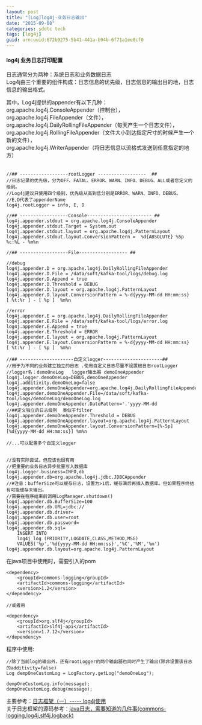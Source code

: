 ```yaml
---
layout: post
title: "[Log]log4j-业务日志输出"
date: "2015-09-08"
categories: sddtc tech
tags: [log4j]
guid: urn:uuid:672b9275-5b41-441a-b94b-6f71a1ee0cf0
---
```

#### log4j 业务日志打印配置

日志通常分为两种：系统日志和业务数据日志  
Log4j由三个重要的组件构成：日志信息的优先级，日志信息的输出目的地，日志信息的输出格式。  

其中，Log4j提供的appender有以下几种：   
org.apache.log4j.ConsoleAppender（控制台），   
org.apache.log4j.FileAppender（文件），   
org.apache.log4j.DailyRollingFileAppender（每天产生一个日志文件），  
org.apache.log4j.RollingFileAppender（文件大小到达指定尺寸的时候产生一个新的文件），   
org.apache.log4j.WriterAppender（将日志信息以流格式发送到任意指定的地方）    
　　

```vim
//## ------------------rootLogger ------------------  ##
//日志记录的优先级，分为OFF、FATAL、ERROR、WARN、INFO、DEBUG、ALL或者您定义的级别。
//Log4j建议只使用四个级别，优先级从高到低分别是ERROR、WARN、INFO、DEBUG。
//E,D代表了appenderName
log4j.rootLogger = info, E, D

//## ------------------Console------------------------ ##
log4j.appender.stdout = org.apache.log4j.ConsoleAppender
log4j.appender.stdout.Target = System.out
log4j.appender.stdout.layout = org.apache.log4j.PatternLayout
log4j.appender.stdout.layout.ConversionPattern =  %d{ABSOLUTE} %5p %c:%L - %m%n

//## ------------------File------------------ ##

//debug
log4j.appender.D = org.apache.log4j.DailyRollingFileAppender
log4j.appender.D.File = /data/soft/kafka-tool/logs/debug.log
log4j.appender.D.Append = true
log4j.appender.D.Threshold = DEBUG
log4j.appender.D.layout = org.apache.log4j.PatternLayout
log4j.appender.D.layout.ConversionPattern = %-d{yyyy-MM-dd HH:mm:ss}  [ %t:%r ] - [ %p ]  %m%n

//error
log4j.appender.E = org.apache.log4j.DailyRollingFileAppender
log4j.appender.E.File = /data/soft/kafka-tool/logs/error.log
log4j.appender.E.Append = true
log4j.appender.E.Threshold = ERROR
log4j.appender.E.layout = org.apache.log4j.PatternLayout
log4j.appender.E.layout.ConversionPattern = %-d{yyyy-MM-dd HH:mm:ss}  [ %t:%r ] - [ %p ]  %m%n

//## --------------------自定义logger----------------------##
//用于为不同的业务建立独立的日志 .使用自定义日志尽量不设置根日志rootLogger
//logger名：demoOneLog   logger输出器 demoOneAppender
log4j.logger.demoOneLog=DEBUG,demoOneAppender
log4j.additivity.demoOneLog=false
log4j.appender.demoOneAppender=org.apache.log4j.DailyRollingFileAppender
log4j.appender.demoOneAppender.File=/data/soft/kafka-tool/logs/demoOneLog/demoOneLog.log
log4j.appender.demoOneAppender.DatePattern='.'yyyy-MM-dd
//##定义独立的日志级别  类似于filter
log4j.appender.demoOneAppender.Threshold = DEBUG
log4j.appender.demoOneAppender.layout=org.apache.log4j.PatternLayout
log4j.appender.demoOneAppender.layout.ConversionPattern=[%-5p][%d{yyyy-MM-dd HH:mm:ss}] %m%n

//...可以配置多个自定义logger


//没有实际尝试，但应该也很有用
//把重要的业务日志异步批量写入数据库
log4j.logger.business=INFO,db
log4j.appender.db=org.apache.log4j.jdbc.JDBCAppender
//#注意：bufferSize可以缓存日志，设置为>1后，缓存满后再插入数据库。但如果程序终结有可能缓存未输出。
//需要在程序结束前调用LogManager.shutdown()
log4j.appender.db.BufferSize=100
log4j.appender.db.URL=jdbc://
log4j.appender.db.driver=
log4j.appender.db.user=root
log4j.appender.db.password=
log4j.appender.db.sql=
	INSERT INTO
	log4j_log (PRIORITY,LOGDATE,CLASS,METHOD,MSG)
	VALUES('%p','%d{yyyy-MM-dd HH:mm:ss}','%C','%M','%m')
log4j.appender.db.layout=org.apache.log4j.PatternLayout
```

在java项目中使用时，需要引入的pom  

```vim
<dependency>
	<groupId>commons-logging</groupId>
	<artifactId>commons-logging</artifactId>
	<version>1.2</version>
</dependency>

//或者用

<dependency>
	<groupId>org.slf4j</groupId>
	<artifactId>slf4j-api</artifactId>
	<version>1.7.12</version>
</dependency>
```

程序中使用:  

```vim
//除了当前log的输出外，还有rootLogger的两个输出器也同时产生了输出(除非设置该日志的additivity=false)
Log dempOneCustomLog = LogFactory.getLog("demoOneLog");

dempOneCustomLog.info(message);
dempOneCustomLog.debug(message);

```

主要参考：[日志框架（一）----- log4j使用](http://houfeng0923.iteye.com/blog/1264849)  
关于日志框架的源码参考：[java日志，需要知道的几件事(commons-logging,log4j,slf4j,logback)](http://singleant.iteye.com/blog/934593)
